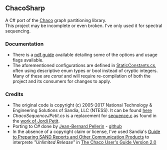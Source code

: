## ChacoSharp
A C# port of the [Chaco](https://github.com/gsjaardema/seacas/tree/master/packages/seacas/libraries/chaco) graph partitioning library.  
This project may be incomplete or even broken. I've only used it for spectral sequencing.

### Documentation
* There is a [pdf guide](https://github.com/jeanbern/ChacoSharp/blob/master/ChacoUserGuide2.0.pdf) available detailing some of the options and usage flags available.  
* The aforementioned configurations are defined in [StaticConstants.cs](https://github.com/jeanbern/ChacoSharp/blob/master/StaticConstants.cs), often using descriptive enum types or bool instead of cryptic integers. Many of these are *const* and will require re-compilation of both the project and its consumers for changes to apply.  

### Credits
* The original code is copyright (c) 2005-2017 National Technology & Engineering Solutions of Sandia, LLC (NTESS). It can be found [here](https://github.com/gsjaardema/seacas/tree/master/packages/seacas/libraries/chaco)
* *ChacoSequenceJPetit.cs* is a replacement for [sequence.c](https://github.com/gsjaardema/seacas/blob/master/packages/seacas/libraries/chaco/misc/sequence.c) as found in the [work of Jordi Petit](https://www.cs.upc.edu/~jpetit/MinLA/Experiments/).
* Porting to C# done by [Jean-Bernard Pellerin](https://jbp.dev) - [github](https://github.com/jeanbern)
* In the absence of a copyright claim or license, I've used Sandia's [Guide to Preparing SAND Reports and Other Communication Products](https://github.com/jeanbern/ChacoSharp/blob/master/SandiaReportGuide.pdf) to interprete *"Unlimited Release"* in [The Chaco User's Guide Version 2.0](https://github.com/jeanbern/ChacoSharp/blob/master/ChacoUserGuide2.0.pdf)